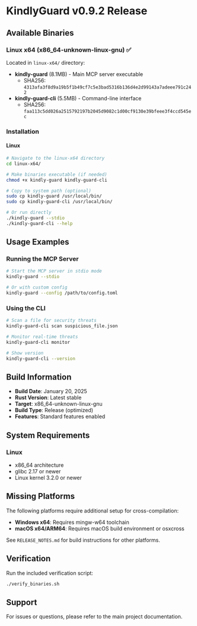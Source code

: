 # KindlyGuard v0.9.2 Release

## Available Binaries

### Linux x64 (x86_64-unknown-linux-gnu) ✅

Located in `linux-x64/` directory:

- **kindly-guard** (8.1MB) - Main MCP server executable
  - SHA256: `4313afa3f8d9a19b5f1b49cf7c5e3bad5316b136d4e2d99143a7adeee791c242`
- **kindly-guard-cli** (5.5MB) - Command-line interface
  - SHA256: `faa113c5dd026a2515792197b2045d9082c1d00cf9130e39bfeee3f4ccd545ec`

### Installation

#### Linux
```bash
# Navigate to the linux-x64 directory
cd linux-x64/

# Make binaries executable (if needed)
chmod +x kindly-guard kindly-guard-cli

# Copy to system path (optional)
sudo cp kindly-guard /usr/local/bin/
sudo cp kindly-guard-cli /usr/local/bin/

# Or run directly
./kindly-guard --stdio
./kindly-guard-cli --help
```

## Usage Examples

### Running the MCP Server
```bash
# Start the MCP server in stdio mode
kindly-guard --stdio

# Or with custom config
kindly-guard --config /path/to/config.toml
```

### Using the CLI
```bash
# Scan a file for security threats
kindly-guard-cli scan suspicious_file.json

# Monitor real-time threats
kindly-guard-cli monitor

# Show version
kindly-guard-cli --version
```

## Build Information

- **Build Date**: January 20, 2025
- **Rust Version**: Latest stable
- **Target**: x86_64-unknown-linux-gnu
- **Build Type**: Release (optimized)
- **Features**: Standard features enabled

## System Requirements

### Linux
- x86_64 architecture
- glibc 2.17 or newer
- Linux kernel 3.2.0 or newer

## Missing Platforms

The following platforms require additional setup for cross-compilation:

- **Windows x64**: Requires mingw-w64 toolchain
- **macOS x64/ARM64**: Requires macOS build environment or osxcross

See `RELEASE_NOTES.md` for build instructions for other platforms.

## Verification

Run the included verification script:
```bash
./verify_binaries.sh
```

## Support

For issues or questions, please refer to the main project documentation.
